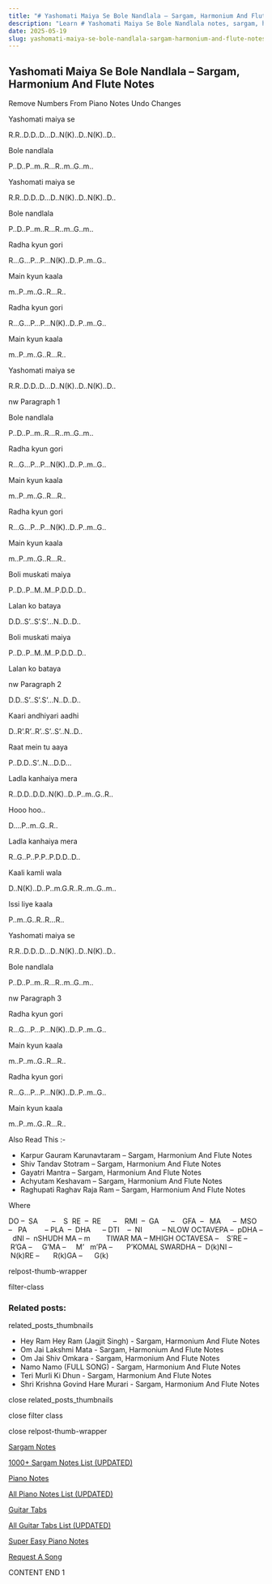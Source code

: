 ```yaml
---
title: "# Yashomati Maiya Se Bole Nandlala – Sargam, Harmonium And Flute Notes"
description: "Learn # Yashomati Maiya Se Bole Nandlala notes, sargam, harmonium notations and flute notes. Easy step-by-step tutorial for beginners."
date: 2025-05-19
slug: yashomati-maiya-se-bole-nandlala-sargam-harmonium-and-flute-notes
---
```


## Yashomati Maiya Se Bole Nandlala – Sargam, Harmonium And Flute Notes

Remove Numbers From Piano Notes
Undo Changes

Yashomati maiya se

R.R..D.D..D…D..N(K)..D..N(K)..D..

Bole nandlala

P..D..P..m..R…R..m..G..m..

Yashomati maiya se

R.R..D.D..D…D..N(K)..D..N(K)..D..

Bole nandlala

P..D..P..m..R…R..m..G..m..

Radha kyun gori

R…G…P…P…N(K)..D..P..m..G..

Main kyun kaala

m..P..m..G..R…R..

Radha kyun gori

R…G…P…P…N(K)..D..P..m..G..

Main kyun kaala

m..P..m..G..R…R..

Yashomati maiya se

R.R..D.D..D…D..N(K)..D..N(K)..D..

nw Paragraph 1

Bole nandlala

P..D..P..m..R…R..m..G..m..

Radha kyun gori

R…G…P…P…N(K)..D..P..m..G..

Main kyun kaala

m..P..m..G..R…R..

Radha kyun gori

R…G…P…P…N(K)..D..P..m..G..

Main kyun kaala

m..P..m..G..R…R..

Boli muskati maiya

P..D..P..M..M..P.D.D..D..

Lalan ko bataya

D.D..S’..S’.S’…N..D..D..

Boli muskati maiya

P..D..P..M..M..P.D.D..D..

Lalan ko bataya

nw Paragraph 2

D.D..S’..S’.S’…N..D..D..

Kaari andhiyari aadhi

D..R’.R’..R’..S’..S’..N..D..

Raat mein tu aaya

P..D.D..S’..N…D.D…

Ladla kanhaiya mera

R..D.D..D.D..N(K)..D..P..m..G..R..

Hooo hoo..

D….P..m..G..R..

Ladla kanhaiya mera

R..G..P..P.P..P.D.D..D..

Kaali kamli wala

D..N(K)..D..P..m.G.R..R..m..G..m..

Issi liye kaala

P..m..G..R..R…R..

Yashomati maiya se

R.R..D.D..D…D..N(K)..D..N(K)..D..

Bole nandlala

P..D..P..m..R…R..m..G..m..

nw Paragraph 3

Radha kyun gori

R…G…P…P…N(K)..D..P..m..G..

Main kyun kaala

m..P..m..G..R…R..

Radha kyun gori

R…G…P…P…N(K)..D..P..m..G..

Main kyun kaala

m..P..m..G..R…R..

Also Read This :-

* Karpur Gauram Karunavtaram – Sargam, Harmonium And Flute Notes
* Shiv Tandav Stotram – Sargam, Harmonium And Flute Notes
* Gayatri Mantra – Sargam, Harmonium And Flute Notes
* Achyutam Keshavam – Sargam, Harmonium And Flute Notes
* Raghupati Raghav Raja Ram – Sargam, Harmonium And Flute Notes

Where

DO –  SA       –    S  RE  –  RE      –    RMI  –  GA      –    GFA  –   MA      –  MSO  –   PA         – PLA  –  DHA      – DTI    –  NI          – NLOW OCTAVEPA –  pDHA –  dNI –  nSHUDH MA – m        TIWAR MA – MHIGH OCTAVESA –    S’RE –     R’GA –     G’MA –     M’   m’PA –       P’KOMAL SWARDHA –  D(k)NI –       N(k)RE –       R(k)GA –      G(k)

relpost-thumb-wrapper

filter-class

### Related posts:

related_posts_thumbnails

* Hey Ram Hey Ram (Jagjit Singh) - Sargam, Harmonium And Flute Notes
* Om Jai Lakshmi Mata - Sargam, Harmonium And Flute Notes
* Om Jai Shiv Omkara - Sargam, Harmonium And Flute Notes
* Namo Namo (FULL SONG) - Sargam, Harmonium And Flute Notes
* Teri Murli Ki Dhun - Sargam, Harmonium And Flute Notes
* Shri Krishna Govind Hare Murari - Sargam, Harmonium And Flute Notes

close related_posts_thumbnails

close filter class

close relpost-thumb-wrapper

[Sargam Notes](https://www.notationsworld.com/sargam-notes.html)

[1000+ Sargam Notes List (UPDATED)](https://www.notationsworld.com/all-songs-list-sargam-notes.html)

[Piano Notes](https://www.notationsworld.com/piano-notes.html)

[All Piano Notes List (UPDATED)](https://www.notationsworld.com/all-songs-list-piano-notes.html)

[Guitar Tabs](https://www.notationsworld.com/guitar-tabs.html)

[All Guitar Tabs List (UPDATED)](https://www.notationsworld.com/all-songs-list-guitar-tabs.html)

[Super Easy Piano Notes](https://studywall.in/)

[Request A Song](https://www.notationsworld.com/request-a-song.html)

CONTENT END 1

